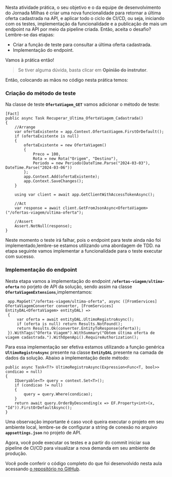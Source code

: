 ﻿Nesta atividade prática, o seu objetivo e o da equipe de desenvolvimento do Jornada Milhas é criar uma nova funcionalidade para retornar a última oferta cadastrada na API, e aplicar todo o ciclo de CI/CD, ou seja, iniciando com os testes, implementação da funcionalidade e a publicação de mais um endpoint na API por meio da pipeline criada. Então, aceita o desafio? Lembre-se das etapas:

* Criar a função de teste para  consultar a última oferta cadastrada.
* Implementação do endpoint.

Vamos à prática então!

> Se tiver alguma dúvida, basta clicar em **Opinião do instrutor**.


Então, colocando as mãos no código nesta prática temos:

### Criação do método de teste

Na classe de teste **`OfertaViagem_GET`** vamos adicionar o método de teste:

```
[Fact]
public async Task Recuperar_Ultima_OfertaViagem_Cadastrada()
{
    //Arrange  
    var ofertaExistente = app.Context.OfertasViagem.FirstOrDefault();
    if (ofertaExistente is null)
    {
        ofertaExistente = new OfertaViagem()
        {
            Preco = 100,
            Rota = new Rota("Origem", "Destino"),
            Periodo = new Periodo(DateTime.Parse("2024-03-03"), DateTime.Parse("2024-03-06"))
        };
        app.Context.Add(ofertaExistente);
        app.Context.SaveChanges();
    }

    using var client = await app.GetClientWithAccessTokenAsync();

    //Act
    var response = await client.GetFromJsonAsync<OfertaViagem>("/ofertas-viagem/ultima-oferta");

    //Assert
    Assert.NotNull(response);
}

```

Neste momento o teste irá falhar, pois o endpoint para teste ainda não foi implementado,lembre-se estamos utilizando uma abordagem de TDD. na etapa seguinte vamos implementar a funcionalidade para o teste executar com sucesso.

### Implementação do endpoint 

Nesta etapa vamos a implementação do endpoint  **`/ofertas-viagem/ultima-oferta`** no porjeto de API da solução, sendo assim na classe **`OfertaViagemExtensions`**,implementamos:

```
 app.MapGet("/ofertas-viagem/ultima-oferta", async ([FromServices] OfertaViagemConverter converter, [FromServices] EntityDAL<OfertaViagem> entityDAL) =>
 {
     var oferta = await entityDAL.UltimoRegistroAsync();
     if (oferta is null) return Results.NotFound();
     return Results.Ok(converter.EntityToResponse(oferta));
 }).WithTags("Oferta Viagem").WithSummary("Obtem última oferta de viagem cadastrada.").WithOpenApi().RequireAuthorization();

```

Para essa implementação ser efetiva estamos utilizando a função genérica **`UltimoRegistroAsync`** presente na classe **`EntityDAL`** presente na camada de dados da solução. Abaixo a implementação deste método:

```
public async Task<T?> UltimoRegistroAsync(Expression<Func<T, bool>> condicao = null)
{
    IQueryable<T> query = context.Set<T>();
    if (condicao != null)
    {
        query = query.Where(condicao);
    }
    return await query.OrderByDescending(x => EF.Property<int>(x, "Id")).FirstOrDefaultAsync();
}

```

Uma observação importante é caso você queira executar o projeto em seu ambiente local, lembre-se de configurar a string de conexão no arquivo **`appsettings.json`** no projeto de API.

Agora, você pode executar os testes e a partir do commit iniciar sua pipeline de CI/CD para visualizar a nova demanda em seu ambiente de produção.

Você pode conferir o código completo do que foi desenvolvido nesta aula acessando [o repositório no GitHub](https://github.com/alura-cursos/JornadaMilhas-CICD/tree/aula05-video5.2-FacaComoEuFiz).